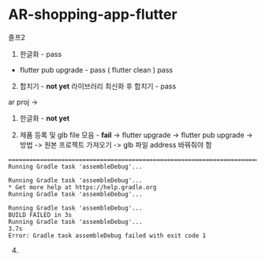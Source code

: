 # AR-shopping-app-flutter
졸프2

1. 한글화 - pass
  + flutter pub upgrade - pass ( flutter clean ) pass
  

2. 합치기 - **not yet**
라이브러리 최신화 후 합치기 - pass


ar proj -> 
1. 한글화 - **not yet**

2. 제품 등록 및 glb file 모음 - **fail** -> flutter upgrade -> flutter pub upgrade ->
     방법 -> 원본 프로젝트 가져오기 -> glb 파일 address 바꿔줘야 함

``` 
==============================================================================
Running Gradle task 'assembleDebug'...                               

Running Gradle task 'assembleDebug'...                               
* Get more help at https://help.gradle.org
Running Gradle task 'assembleDebug'...                               

Running Gradle task 'assembleDebug'...                               
BUILD FAILED in 3s
Running Gradle task 'assembleDebug'...                                   3.7s
Error: Gradle task assembleDebug failed with exit code 1
```
   
4. 
